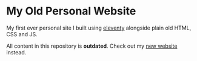 # My Old Personal Website

My first ever personal site I built using [eleventy](https://www.11ty.dev) alongside plain old HTML, CSS and JS.

All content in this repository is **outdated**. Check out my [new website](https://jpetrillo.com) instead.
